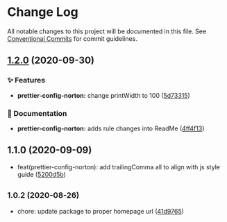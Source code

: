 # Change Log

All notable changes to this project will be documented in this file.
See [Conventional Commits](https://conventionalcommits.org) for commit guidelines.

## [1.2.0](https://github.com/wwnorton/style/compare/prettier-config-norton@1.1.0...prettier-config-norton@1.2.0) (2020-09-30)


### ✨ Features

* **prettier-config-norton:** change printWidth to 100 ([5d73315](https://github.com/wwnorton/style/commit/5d73315ad870c7bbd8b36009ab18ffbf42f8f90d))


### 📝 Documentation

* **prettier-config-norton:** adds rule changes into ReadMe ([4ff4f13](https://github.com/wwnorton/style/commit/4ff4f137ba127047f887482cf37e6dfccada66e6))



## 1.1.0 (2020-09-09)

* feat(prettier-config-norton): add trailingComma all to align with js style guide ([5200d5b](https://github.com/wwnorton/style/commit/5200d5b))





## <small>1.0.2 (2020-08-26)</small>

* chore: update package to proper homepage url ([41d9765](https://github.com/wwnorton/style/commit/41d9765))

